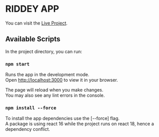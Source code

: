 # RIDDEY APP

You can visit the [Live Project](https://riddey-app.netlify.app).

## Available Scripts

In the project directory, you can run:

### `npm start`

Runs the app in the development mode.\
Open [http://localhost:3000](http://localhost:3000) to view it in your browser.

The page will reload when you make changes.\
You may also see any lint errors in the console.

### `npm install --force`

To install the app dependencies use the [--force] flag.\
A package is using react 16 while the project runs on react 18, hence a dependency conflict.